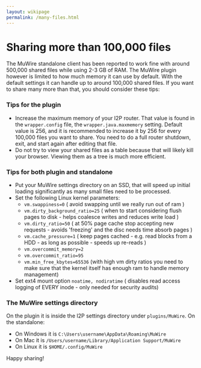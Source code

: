 ```yaml
---
layout: wikipage
permalink: /many-files.html
---
```

# Sharing more than 100,000 files

The MuWire standalone client has been reported to work fine with around 500,000 shared files while using 2-3 GB of RAM.  The MuWire plugin however is limited to how much memory it can use by default.  With the default settings it can handle up to around 100,000 shared files. If you want to share many more than that, you should consider these tips:

### Tips for the plugin
* Increase the maximum memory of your I2P router.  That value is found in the `wrapper.config` file, the `wrapper.java.maxmemory` setting.  Default value is 256, and it is recommended to increase it by 256 for every 100,000 files you want to share.  You need to do a full router shutdown, exit, and start again after editing that file. 
* Do not try to view your shared files as a table because that will likely kill your browser.  Viewing them as a tree is much more efficient.

### Tips for both plugin and standalone
* Put your MuWire settings directory on an SSD, that will speed up initial loading significantly as many small files need to be processed.
* Set the following Linux kernel parameters:
  * `vm.swappiness=0` ( avoid swapping until we really run out of ram )
  * `vm.dirty_background_ratio=25` ( when to start considering flush pages to disk - helps coalesce writes and reduces write load )
  * `vm.dirty_ratio=50` ( at 50% page cache stop accepting new requests - avoids 'freezing' and the disc needs time absorb pages )
  * `vm.cache_pressure=1` ( keep pages cached - e.g. read blocks from a HDD - as long as possible - speeds up re-reads )
  * `vm.overcommit_memory=2`
  * `vm.overcommit_ratio=95`
  * `vm.min_free_kbytes=65536` (with high vm dirty ratios you need to make sure that the kernel itself has enough ram to handle memory management)
* Set ext4 mount option `noatime, nodiratime` ( disables read access logging of EVERY inode - only needed for security audits) 

### The MuWire settings directory
On the plugin it is inside the I2P settings directory under `plugins/MuWire`.  On the standalone:
* On Windows it is `C:\Users\username\AppData\Roaming\MuWire`
* On Mac it is `/Users/username/Library/Application Support/MuWire`
* On Linux it is `$HOME/.config/MuWire`

Happy sharing!
